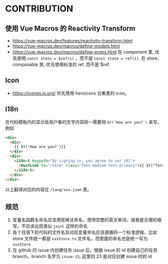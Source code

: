 # CONTRIBUTION
 
## 使用 Vue Macros 的 Reactivity Transform

* https://vue-macros.dev/features/reactivity-transform.html
* https://vue-macros.dev/macros/define-models.html
* https://vue-macros.dev/macros/define-props.html
在 component 里, 优先使用 `const state = $ref(1)` ，而不是 `const state = ref(1)`.
在 store、composable 里, 优先使用标准的 ref, 而不是 $ref.

## Icon

* https://icones.js.org/
优先使用 heroicons 合集里的 icon。

## i18n

在代码模板内的显示给用户看的文字内容统一需要用 `$t('How are you?')` 来写，例如

```html
<div>
  <div>
    {{ $t('How are you?')}}
  </div>
  <div>
    <i18n-t keypath="By signing in, you agree to our {0}">
      <NuxtLink to="/term" class="font-medium text-primary">{{ $t("Terms of Service") }}</NuxtLink>
    </i18n-t>
  </div>
</div>
```

以上翻译对应的内容在 `/lang/xxx.json` 里。

## 规范

1. 变量名函数名命名应该用驼峰法命名，使用完整的英文单词，或者是合理的缩写，不应该出现类似  `joinC` 这样的命名
2. 各个目录下的代码的文件名及对应变量命名应该遵循同一个标准逻辑，比如 store 文件统一都是 `xxxStore.ts` 文件名，而里面的命名也是统一写为 `xxxStore`
3. 在 github 的 issue 内创建任务 issue 后，根据 issue 的 id 创建自己的任务 branch，branch 名字为 `issue-23`, 这里的 23 是对应创建 issue 时的 id